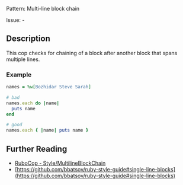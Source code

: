 Pattern: Multi-line block chain

Issue: -

## Description

This cop checks for chaining of a block after another block that spans multiple lines.

### Example

```ruby
names = %w[Bozhidar Steve Sarah]

# bad
names.each do |name|
  puts name
end

# good
names.each { |name| puts name }
```

## Further Reading

* [RuboCop - Style/MultilineBlockChain](https://rubocop.readthedocs.io/en/latest/cops_style/#stylemultilineblockchain)
* [https://github.com/bbatsov/ruby-style-guide#single-line-blocks](https://github.com/bbatsov/ruby-style-guide#single-line-blocks)

